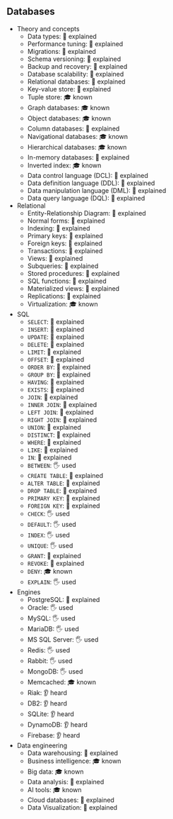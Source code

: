 ## Databases

- Theory and concepts
  - Data types: 🙋 explained
  - Performance tuning: 🙋 explained
  - Migrations: 🙋 explained
  - Schema versioning: 🙋 explained
  - Backup and recovery: 🙋 explained
  - Database scalability: 🙋 explained
  - Relational databases: 🙋 explained
  - Key-value store: 🙋 explained
  - Tuple store: 🎓 known
  - Graph databases: 🎓 known
  - Object databases: 🎓 known
  - Column databases: 🙋 explained
  - Navigational databases: 🎓 known
  - Hierarchical databases: 🎓 known
  - In-memory databases: 🙋 explained
  - Inverted index: 🎓 known
  - Data control language (DCL): 🙋 explained
  - Data definition language (DDL): 🙋 explained
  - Data manipulation language (DML): 🙋 explained
  - Data query language (DQL): 🙋 explained
- Relational
  - Entity-Relationship Diagram: 🙋 explained
  - Normal forms: 🙋 explained
  - Indexing: 🙋 explained
  - Primary keys: 🙋 explained
  - Foreign keys: 🙋 explained
  - Transactions: 🙋 explained
  - Views: 🙋 explained
  - Subqueries: 🙋 explained
  - Stored procedures: 🙋 explained
  - SQL functions: 🙋 explained
  - Materialized views: 🙋 explained
  - Replications: 🙋 explained
  - Virtualization: 🎓 known
- SQL
  - `SELECT`: 🙋 explained
  - `INSERT`: 🙋 explained
  - `UPDATE`: 🙋 explained
  - `DELETE`: 🙋 explained
  - `LIMIT`: 🙋 explained
  - `OFFSET`: 🙋 explained
  - `ORDER BY`: 🙋 explained
  - `GROUP BY`: 🙋 explained
  - `HAVING`: 🙋 explained
  - `EXISTS`: 🙋 explained
  - `JOIN`: 🙋 explained
  - `INNER JOIN`: 🙋 explained
  - `LEFT JOIN`: 🙋 explained
  - `RIGHT JOIN`: 🙋 explained
  - `UNION`: 🙋 explained
  - `DISTINCT`: 🙋 explained
  - `WHERE`: 🙋 explained
  - `LIKE`: 🙋 explained
  - `IN`: 🙋 explained
  - `BETWEEN`: 🖐️ used
  - `CREATE TABLE`: 🙋 explained
  - `ALTER TABLE`: 🙋 explained
  - `DROP TABLE`: 🙋 explained
  - `PRIMARY KEY`: 🙋 explained
  - `FOREIGN KEY`: 🙋 explained
  - `CHECK`: 🖐️ used
  - `DEFAULT`: 🖐️ used
  - `INDEX`: 🖐️ used
  - `UNIQUE`: 🖐️ used
  - `GRANT`: 🙋 explained
  - `REVOKE`: 🙋 explained
  - `DENY`: 🎓 known
  - `EXPLAIN`: 🖐️ used
- Engines
  - PostgreSQL: 🙋 explained
  - Oracle: 🖐️ used
  - MySQL: 🖐️ used
  - MariaDB: 🖐️ used
  - MS SQL Server: 🖐️ used
  - Redis: 🖐️ used
  - Rabbit: 🖐️ used
  - MongoDB: 🖐️ used
  - Memcached: 🎓 known
  - Riak: 👂 heard
  - DB2: 👂 heard
  - SQLite: 👂 heard
  - DynamoDB: 👂 heard
  - Firebase: 👂 heard
- Data engineering
  - Data warehousing: 🙋 explained
  - Business intelligence: 🎓 known
  - Big data: 🎓 known
  - Data analysis: 🙋 explained
  - AI tools: 🎓 known
  - Cloud databases: 🙋 explained
  - Data Visualization: 🙋 explained
